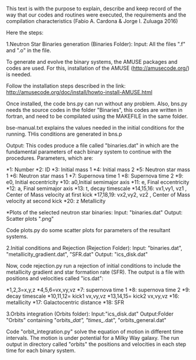 This text is with the purpose to explain, describe and keep record of the way that our codes and routines were executed, the requirements and the compilation characteristics (Fabio A. Cardona & Jorge I. Zuluaga 2016)

Here the steps:

1.Neutron Star Binaries generation (Binaries Folder):
Input: All the files ".f" and ".o" in the file.


To generate and evolve the binary systems, the AMUSE packages and codes are used. For this, installation of the AMUSE (http://amusecode.org/) is needed.

Follow the installation steps described in the link:
http://amusecode.org/doc/install/howto-install-AMUSE.html

Once installed, the code bns.py can run without any problem. Also, bns.py needs the source codes in the folder "Binaries", this codes are written in fortran, and need to be compilated using the MAKEFILE in the same folder.

bse-manual.txt explains the values needed in the initial conditions for the running. THis conditions are generated in bns.p

Output:
This codes produce a file called "binaries.dat" in which are the fundamental parameters of each binary system to continue with the procedures. Parameters, which are:

*1: Number
*2: ID
*3: Initial mass 1
*4: Initial mass 2
*5: Neutron star mass 1
*6: Neutron star mass 1
*7: Supernova time 1
*8: Supernova time 2
*9: e0, Initial eccentricity
*10: a0,Initial semimajor axis
*11: e, Final eccentricity
*12: a, Final semimajor axis
*13: t, decay timescale
*14,15,16: vx1,vy1, vz1 , Center of Mass velocity at first kick
*17,18,19: vx2,vy2, vz2 , Center of Mass velocity at second kick
*20: z Metallicity


*Plots of the selected neutron star binaries:
Input: "binaries.dat"
Output: Scatter plots ".png"

Code plots.py do some scatter plots for parameters of the resultant systems. 


2.Initial conditions and Rejection (Rejection Folder):
Input: "binaries.dat", "metallicity_gradient.dat", "SFR.dat"
Output: "ics_disk.dat"

Now, code rejection.py run a rejection of initial conditions to include the  metallicity gradient and star formation rate (SFR). The output is a file with positions and velocities called "ics.dat":

*1,2,3=x,y,z
*4,5,6=vx,vy,vz
*7: supernova time 1
*8: supernova time 2
*9: decay timescale
*10,11,12= kick1 vx,vy,vz
*13,14,15= kick2 vx,vy,vz
*16: metallicity
*17: Galactocentric distance
*18: SFR


3.Orbits integration (Orbits folder):
Input:"ics_disk.dat"
Output:Folder "Orbits" containing "orbits_*dat", "times_*.dat", "orbits_general.dat"

Code "orbit_integration.py" solve the equation of motion in different time intervals. The motion is under potential for a Milky Way galaxy.
The run output in directory called "orbits" the positions and velocities in each step time for each binary system. 



